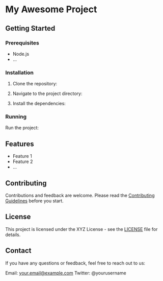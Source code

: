# My Awesome Project

## Getting Started

### Prerequisites

- Node.js
- ...

### Installation

1. Clone the repository:

2. Navigate to the project directory:

3. Install the dependencies:

### Running

Run the project:

## Features

- Feature 1
- Feature 2
- ...

## Contributing

Contributions and feedback are welcome. Please read the [Contributing Guidelines](CONTRIBUTING.md) before you start.

## License

This project is licensed under the XYZ License - see the [LICENSE](LICENSE.md) file for details.

## Contact

If you have any questions or feedback, feel free to reach out to us:

Email: your.email@example.com
Twitter: @yourusername
